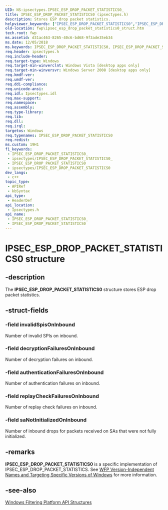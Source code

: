 ```yaml
---
UID: NS:ipsectypes.IPSEC_ESP_DROP_PACKET_STATISTICS0_
title: IPSEC_ESP_DROP_PACKET_STATISTICS0 (ipsectypes.h)
description: Stores ESP drop packet statistics.
helpviewer_keywords: ["IPSEC_ESP_DROP_PACKET_STATISTICS0","IPSEC_ESP_DROP_PACKET_STATISTICS0 structure [Filtering]","fwp.ipsec_esp_drop_packet_statistics0_struct","ipsectypes/IPSEC_ESP_DROP_PACKET_STATISTICS0"]
old-location: fwp\ipsec_esp_drop_packet_statistics0_struct.htm
tech.root: fwp
ms.assetid: d31ac463-8265-40c6-bd68-9f3ade35eb34
ms.date: 12/05/2018
ms.keywords: IPSEC_ESP_DROP_PACKET_STATISTICS0, IPSEC_ESP_DROP_PACKET_STATISTICS0 structure [Filtering], fwp.ipsec_esp_drop_packet_statistics0_struct, ipsectypes/IPSEC_ESP_DROP_PACKET_STATISTICS0
req.header: ipsectypes.h
req.include-header: 
req.target-type: Windows
req.target-min-winverclnt: Windows Vista [desktop apps only]
req.target-min-winversvr: Windows Server 2008 [desktop apps only]
req.kmdf-ver: 
req.umdf-ver: 
req.ddi-compliance: 
req.unicode-ansi: 
req.idl: Ipsectypes.idl
req.max-support: 
req.namespace: 
req.assembly: 
req.type-library: 
req.lib: 
req.dll: 
req.irql: 
targetos: Windows
req.typenames: IPSEC_ESP_DROP_PACKET_STATISTICS0
req.redist: 
ms.custom: 19H1
f1_keywords:
 - IPSEC_ESP_DROP_PACKET_STATISTICS0_
 - ipsectypes/IPSEC_ESP_DROP_PACKET_STATISTICS0_
 - IPSEC_ESP_DROP_PACKET_STATISTICS0
 - ipsectypes/IPSEC_ESP_DROP_PACKET_STATISTICS0
dev_langs:
 - c++
topic_type:
 - APIRef
 - kbSyntax
api_type:
 - HeaderDef
api_location:
 - Ipsectypes.h
api_name:
 - IPSEC_ESP_DROP_PACKET_STATISTICS0_
 - IPSEC_ESP_DROP_PACKET_STATISTICS0
---
```


# IPSEC_ESP_DROP_PACKET_STATISTICS0 structure


## -description

The <b>IPSEC_ESP_DROP_PACKET_STATISTICS0</b> structure stores ESP drop packet statistics.

## -struct-fields

### -field invalidSpisOnInbound

Number of invalid SPIs on inbound.

### -field decryptionFailuresOnInbound

Number of decryption failures on inbound.

### -field authenticationFailuresOnInbound

Number of authentication failures on inbound.

### -field replayCheckFailuresOnInbound

Number of replay check failures on inbound.

### -field saNotInitializedOnInbound

Number of inbound drops for packets received on SAs that were not fully initialized.

## -remarks

<b>IPSEC_ESP_DROP_PACKET_STATISTICS0</b> is a specific implementation of IPSEC_ESP_DROP_PACKET_STATISTICS. See <a href="/windows/desktop/FWP/wfp-version-independent-names-and-targeting-specific-versions-of-windows">WFP Version-Independent Names and Targeting Specific Versions of Windows</a>  for more information.

## -see-also

<a href="/windows/desktop/FWP/fwp-structs">Windows Filtering Platform  API Structures</a>

